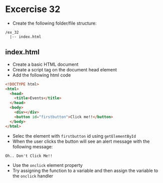 # Excercise 32

* Create the following folder/file structure:
```
/ex_32
  |-- index.html
```

## index.html
* Create a basic HTML document
* Create a script tag on the document head element
* Add the following html code

```html
<!DOCTYPE html>
<html>
  <head>
    <title>Events</title>
  </head>
  <body>
    <div></div>
    <button id="firstbutton">Click me!!</button>
  </body>
</html>
```

* Selec the element with `firstbutton` id using `getElementById`
* When the user clicks the button will see an alert message with the following message:
```
Oh.. Don't Click Me!!
```
* Use the `onclick` element property
* Try assigning the function to a variable and then assign the variable to the `onclick` handler